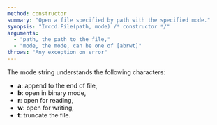 ```yaml
---
method: constructor
summary: "Open a file specified by path with the specified mode."
synopsis: "Irccd.File(path, mode) /* constructor */"
arguments:
  - "path, the path to the file,"
  - "mode, the mode, can be one of [abrwt]"
throws: "Any exception on error"
---
```


The mode string understands the following characters:

  - **a**: append to the end of file,
  - **b**: open in binary mode,
  - **r**: open for reading,
  - **w**: open for writing,
  - **t**: truncate the file.